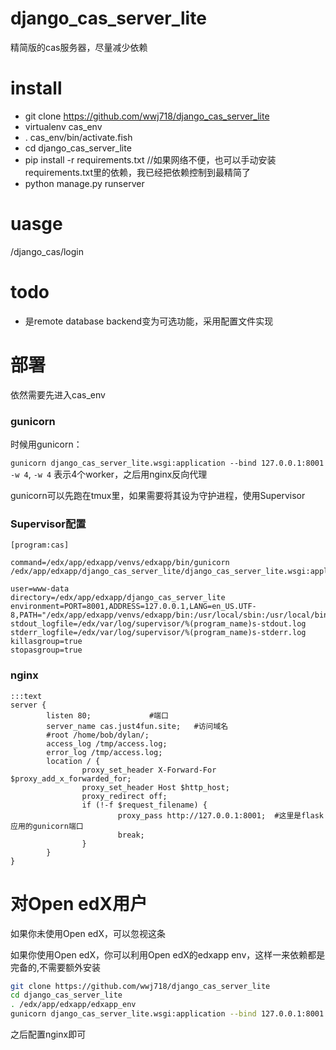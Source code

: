 # django_cas_server_lite
精简版的cas服务器，尽量减少依赖

# install
*  git clone https://github.com/wwj718/django_cas_server_lite
*  virtualenv cas_env
*  . cas_env/bin/activate.fish
*  cd django_cas_server_lite
*  pip install -r requirements.txt //如果网络不便，也可以手动安装 requirements.txt里的依赖，我已经把依赖控制到最精简了
*  python manage.py runserver 

# uasge
/django_cas/login

# todo
*  是remote database backend变为可选功能，采用配置文件实现


# 部署
依然需要先进入cas_env

### gunicorn
时候用gunicorn：

`gunicorn django_cas_server_lite.wsgi:application --bind 127.0.0.1:8001 -w 4`, `-w 4` 表示4个worker，之后用nginx反向代理

gunicorn可以先跑在tmux里，如果需要将其设为守护进程，使用Supervisor


### Supervisor配置
```
[program:cas]

command=/edx/app/edxapp/venvs/edxapp/bin/gunicorn  /edx/app/edxapp/django_cas_server_lite/django_cas_server_lite.wsgi:application

user=www-data
directory=/edx/app/edxapp/django_cas_server_lite
environment=PORT=8001,ADDRESS=127.0.0.1,LANG=en_US.UTF-8,PATH="/edx/app/edxapp/venvs/edxapp/bin:/usr/local/sbin:/usr/local/bin:/usr/sbin:/usr/bin:/sbin:/bin"
stdout_logfile=/edx/var/log/supervisor/%(program_name)s-stdout.log
stderr_logfile=/edx/var/log/supervisor/%(program_name)s-stderr.log
killasgroup=true
stopasgroup=true
```

### nginx
```
:::text
server {
        listen 80;             #端口
        server_name cas.just4fun.site;   #访问域名
        #root /home/bob/dylan/;
        access_log /tmp/access.log;
        error_log /tmp/access.log;
        location / {
                proxy_set_header X-Forward-For $proxy_add_x_forwarded_for;
                proxy_set_header Host $http_host;
                proxy_redirect off;
                if (!-f $request_filename) {
                        proxy_pass http://127.0.0.1:8001;  #这里是flask应用的gunicorn端口
                        break;
                }
        }
}
```

# 对Open edX用户
如果你未使用Open edX，可以忽视这条

如果你使用Open edX，你可以利用Open edX的edxapp env，这样一来依赖都是完备的,不需要额外安装

```bash
git clone https://github.com/wwj718/django_cas_server_lite
cd django_cas_server_lite
. /edx/app/edxapp/edxapp_env
gunicorn django_cas_server_lite.wsgi:application --bind 127.0.0.1:8001 -w 4
```

之后配置nginx即可
